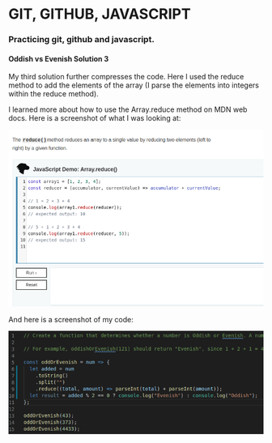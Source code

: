 # GIT, GITHUB, JAVASCRIPT
### Practicing git, github and javascript.

#### Oddish vs Evenish Solution 3

My third solution further compresses the code. Here I used the reduce method to add the elements of the array (I parse the elements into integers within the reduce method).

I learned more about how to use the Array.reduce method on MDN web docs. Here is a screenshot of what I was looking at:

![screenshot of array.prototype.map method from MDN docs](/images/reducemethod.png)

And here is a screenshot of my code:

![screen shot of solution 3](/images/solution3screenshot.png)



